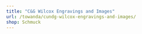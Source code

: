 ```yaml
---
title: "C&G Wilcox Engravings and Images"
url: /towanda/cundg-wilcox-engravings-and-images/
shop: Schmuck
---
```

